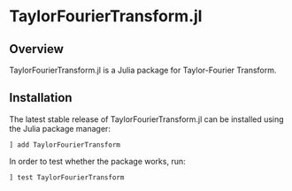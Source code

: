 # TaylorFourierTransform.jl

## Overview

TaylorFourierTransform.jl is a Julia package for Taylor-Fourier Transform.

## Installation

The latest stable release of TaylorFourierTransform.jl can be installed using the Julia package 
manager:

```
] add TaylorFourierTransform
```

In order to test whether the package works, run:
```
] test TaylorFourierTransform
```
